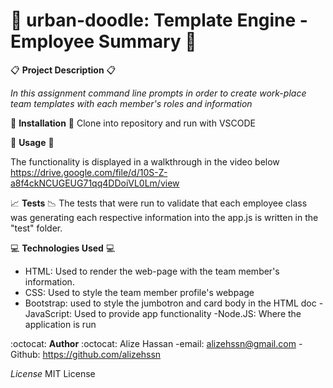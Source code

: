 # :busts_in_silhouette: urban-doodle: Template Engine - Employee Summary :busts_in_silhouette:
:clipboard: **Project Description** :clipboard:

*In this assignment command line prompts in order to create work-place team templates with each member's roles and information*

 :floppy_disk: **Installation** :floppy_disk:
Clone into repository and run with VSCODE

:open_file_folder: **Usage** :open_file_folder:

The functionality is displayed in a walkthrough in the video below
<https://drive.google.com/file/d/10S-Z-a8f4ckNCUGEUG71qq4DDoiVL0Lm/view>

:chart_with_upwards_trend: **Tests** :chart_with_downwards_trend:
The tests that were run to validate that each employee class was generating each respective information into the app.js is written in the "test" folder.

 :computer: **Technologies Used** :computer:

 - HTML: Used to render the web-page with the team member's information.
 - CSS: Used to style the team member profile's webpage
 - Bootstrap: used to style the jumbotron and card body in the HTML doc
 -JavaScript: Used to provide app functionality
 -Node.JS: Where the application is run 


:octocat: **Author** :octocat:
Alize Hassan
-email: <alizehssn@gmail.com>
-Github: <https://github.com/alizehssn>

*License*
MIT License
